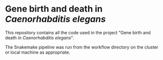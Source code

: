 # Gene birth and death in *Caenorhabditis elegans*

This repository contains all the code used in the project "Gene birth and death in *Caenorhabditis elegans*".

The Snakemake pipeline was run from the workflow directory on the cluster or local machine as appropriate.
